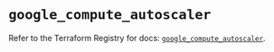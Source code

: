 # `google_compute_autoscaler`

Refer to the Terraform Registry for docs: [`google_compute_autoscaler`](https://registry.terraform.io/providers/hashicorp/google/5.25.0/docs/resources/compute_autoscaler).
